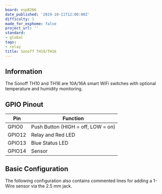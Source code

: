 ```yaml
---
board: esp8266
date_published: '2019-10-11T12:00:00Z'
difficulty: 1
made_for_esphome: false
project_url: ''
standard:
- global
tags:
- relay
title: Sonoff TH10/TH16
---
```


## Information

The Sonoff TH10 and TH16 are 10A/16A smart WiFi switches with optional temperature and humidity monitoring.

## GPIO Pinout

| Pin    | Function                           |
| ------ | ---------------------------------- |
| GPIO0  | Push Button (HIGH = off, LOW = on) |
| GPIO12 | Relay and Red LED                  |
| GPIO13 | Blue Status LED                    |
| GPIO14 | Sensor                             |

## Basic Configuration

The following configuration also contains commented lines for adding a 1-Wire sensor via the 2.5 mm jack.